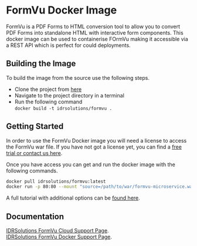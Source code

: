 # FormVu Docker Image #

FormVu is a PDF Forms to HTML conversion tool to allow you to convert PDF Forms into standalone HTML with interactive form components. This docker image can be used to containerise FOrmVu making it accessible via a REST API which is perfect for could deployments.

## Building the Image ##

To build the image from the source use the following steps.

- Clone the project from [here](https://github.com/idrsolutions/formvu-docker)
- Navigate to the project directory in a terminal
- Run the following command  
  ```docker build -t idrsolutions/formvu .```

## Getting Started ##

In order to use the FormVu Docker image you will need a license to access the FormVu war file. If you have not got a license yet, you can find a [free trial or contact us here](https://www.idrsolutions.com/formvu/pricing).

Once you have access you can get and run the docker image with the following commands.
```bash
docker pull idrsolutions/formvu:latest
docker run -p 80:80 --mount "source=/path/to/war/formvu-microservice.war,target=/usr/local/tomcat/webapps/ROOT.war,type=bind" idrsolutions/formvu
```
A full tutorial with additional options can be [found here](https://support.idrsolutions.com/formvu/tutorials/cloud/docker/deploy-formvu-on-docker).

## Documentation ## 

[IDRSolutions FormVu Cloud Support Page](https://support.idrsolutions.com/formvu/tutorials/cloud/).  
[IDRSolutions FormVu Docker Support Page](https://support.idrsolutions.com/formvu/tutorials/cloud/docker).